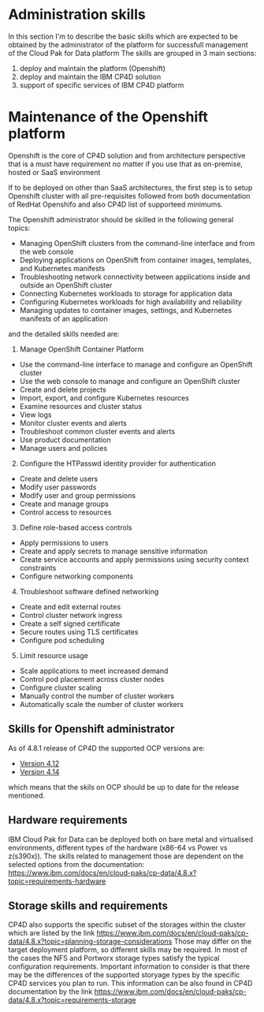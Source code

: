 # Administration skills

In this section I'm to describe the basic skills which are expected to be obtained by the administrator of the platform for successfull management of the Cloud Pak for Data platform
The skills are grouped in 3 main sections:

1. deploy and maintain the platform (Openshift)
2. deploy and maintain the IBM CP4D solution
3. support of specific services of IBM CP4D platform

# Maintenance of the Openshift platform

Openshift is the core of CP4D solution and from architecture perspective that is a must have requirement no matter if you use that as on-premise, hosted or SaaS environment

If to be deployed on other than SaaS architectures, the first step is to setup Openshift cluster with all pre-requisites followed from both documentation of RedHat Openshifo and also CP4D list of supporteed minimums.

The Openshift administrator should be skilled in the following general topics:

- Managing OpenShift clusters from the command-line interface and from the web console
- Deploying applications on OpenShift from container images, templates, and Kubernetes manifests
- Troubleshooting network connectivity between applications inside and outside an OpenShift cluster
- Connecting Kubernetes workloads to storage for application data
- Configuring Kubernetes workloads for high availability and reliability
- Managing updates to container images, settings, and Kubernetes manifests of an application

and the detailed skills needed are:

1. Manage OpenShift Container Platform

- Use the command-line interface to manage and configure an OpenShift cluster
- Use the web console to manage and configure an OpenShift cluster
- Create and delete projects
- Import, export, and configure Kubernetes resources
- Examine resources and cluster status
- View logs
- Monitor cluster events and alerts
- Troubleshoot common cluster events and alerts
- Use product documentation
- Manage users and policies

2. Configure the HTPasswd identity provider for authentication

- Create and delete users
- Modify user passwords
- Modify user and group permissions
- Create and manage groups
- Control access to resources

3. Define role-based access controls

- Apply permissions to users
- Create and apply secrets to manage sensitive information
- Create service accounts and apply permissions using security context constraints
- Configure networking components

4. Troubleshoot software defined networking

- Create and edit external routes
- Control cluster network ingress
- Create a self signed certificate
- Secure routes using TLS certificates
- Configure pod scheduling

5. Limit resource usage

- Scale applications to meet increased demand
- Control pod placement across cluster nodes
- Configure cluster scaling
- Manually control the number of cluster workers
- Automatically scale the number of cluster workers

## Skills for Openshift administrator

As of 4.8.1 release of CP4D the supported OCP versions are:

- [Version 4.12](https://docs.openshift.com/container-platform/4.12/welcome/index.html)
- [Version 4.14](https://docs.openshift.com/container-platform/4.14/welcome/index.html)

which means that the skils on OCP should be up to date for the release mentioned.

## Hardware requirements

IBM Cloud Pak for Data can be deployed both on bare metal and virtualised environments, different types of the hardware (x86-64 vs Power vs z(s390x)). The skills related to management those are dependent on the selected options from the documentation:
https://www.ibm.com/docs/en/cloud-paks/cp-data/4.8.x?topic=requirements-hardware

## Storage skills and requirements

CP4D also supports the specific subset of the storages within the cluster which are listed by the link https://www.ibm.com/docs/en/cloud-paks/cp-data/4.8.x?topic=planning-storage-considerations
Those may differ on the target deployment platform, so different skills may be required. In most of the cases the NFS and Portworx storage types satisfy the typical configuration requirements.
Important information to consider is that there may be the differences of the supported storyage types by the specific CP4D services you plan to run. This information can be also found in CP4D documentation by the link https://www.ibm.com/docs/en/cloud-paks/cp-data/4.8.x?topic=requirements-storage
